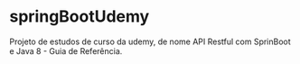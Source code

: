 # springBootUdemy
Projeto de estudos de curso da udemy, de nome API Restful com SprinBoot e Java 8 - Guia de Referência.
